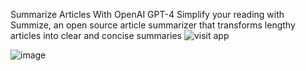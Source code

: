 Summarize Articles With
OpenAI GPT-4
Simplify your reading with Summize, an open source article summarizer that transforms lengthy articles into clear and concise summaries
![visit app](https://summarize-articles-ai-6kfg.vercel.app/)

![image](https://github.com/user-attachments/assets/a1ddff66-92d8-41b8-9887-2ad9a1fbad64)


